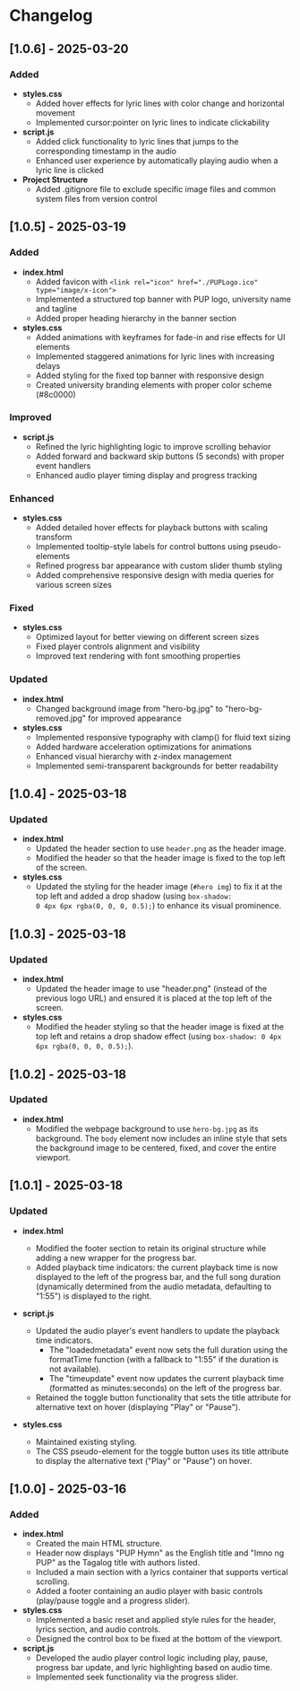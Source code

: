 # Changelog

## [1.0.6] - 2025-03-20
### Added
- **styles.css**
  - Added hover effects for lyric lines with color change and horizontal movement
  - Implemented cursor:pointer on lyric lines to indicate clickability
- **script.js**
  - Added click functionality to lyric lines that jumps to the corresponding timestamp in the audio
  - Enhanced user experience by automatically playing audio when a lyric line is clicked
- **Project Structure**
  - Added .gitignore file to exclude specific image files and common system files from version control

## [1.0.5] - 2025-03-19
### Added
- **index.html**
  - Added favicon with `<link rel="icon" href="./PUPLogo.ico" type="image/x-icon">`
  - Implemented a structured top banner with PUP logo, university name and tagline
  - Added proper heading hierarchy in the banner section
- **styles.css**
  - Added animations with keyframes for fade-in and rise effects for UI elements
  - Implemented staggered animations for lyric lines with increasing delays
  - Added styling for the fixed top banner with responsive design
  - Created university branding elements with proper color scheme (#8c0000)

### Improved
- **script.js**
  - Refined the lyric highlighting logic to improve scrolling behavior
  - Added forward and backward skip buttons (5 seconds) with proper event handlers
  - Enhanced audio player timing display and progress tracking

### Enhanced
- **styles.css**
  - Added detailed hover effects for playback buttons with scaling transform
  - Implemented tooltip-style labels for control buttons using pseudo-elements
  - Refined progress bar appearance with custom slider thumb styling
  - Added comprehensive responsive design with media queries for various screen sizes

### Fixed
- **styles.css**
  - Optimized layout for better viewing on different screen sizes
  - Fixed player controls alignment and visibility
  - Improved text rendering with font smoothing properties

### Updated
- **index.html**
  - Changed background image from "hero-bg.jpg" to "hero-bg-removed.jpg" for improved appearance
- **styles.css**
  - Implemented responsive typography with clamp() for fluid text sizing
  - Added hardware acceleration optimizations for animations
  - Enhanced visual hierarchy with z-index management
  - Implemented semi-transparent backgrounds for better readability

## [1.0.4] - 2025-03-18
### Updated
- **index.html**
  - Updated the header section to use <code>header.png</code> as the header image.
  - Modified the header so that the header image is fixed to the top left of the screen.
- **styles.css**
  - Updated the styling for the header image (<code>#hero img</code>) to fix it at the top left and added a drop shadow (using <code>box-shadow: 0 4px 6px rgba(0, 0, 0, 0.5);</code>) to enhance its visual prominence.

## [1.0.3] - 2025-03-18
### Updated
- **index.html**
  - Updated the header image to use "header.png" (instead of the previous logo URL) and ensured it is placed at the top left of the screen.
- **styles.css**
  - Modified the header styling so that the header image is fixed at the top left and retains a drop shadow effect (using <code>box-shadow: 0 4px 6px rgba(0, 0, 0, 0.5);</code>).

## [1.0.2] - 2025-03-18
### Updated
- **index.html**
  - Modified the webpage background to use <code>hero-bg.jpg</code> as its background. The <code>body</code> element now includes an inline style that sets the background image to be centered, fixed, and cover the entire viewport.
  
## [1.0.1] - 2025-03-18
### Updated
- **index.html**
  - Modified the footer section to retain its original structure while adding a new wrapper for the progress bar.
  - Added playback time indicators: the current playback time is now displayed to the left of the progress bar, and the full song duration (dynamically determined from the audio metadata, defaulting to "1:55") is displayed to the right.
  
- **script.js**
  - Updated the audio player's event handlers to update the playback time indicators.
    - The "loadedmetadata" event now sets the full duration using the formatTime function (with a fallback to "1:55" if the duration is not available).
    - The "timeupdate" event now updates the current playback time (formatted as minutes:seconds) on the left of the progress bar.
  - Retained the toggle button functionality that sets the title attribute for alternative text on hover (displaying "Play" or "Pause").

- **styles.css**
  - Maintained existing styling.
  - The CSS pseudo-element for the toggle button uses its title attribute to display the alternative text ("Play" or "Pause") on hover.

## [1.0.0] - 2025-03-16
### Added
- **index.html**
  - Created the main HTML structure.
  - Header now displays "PUP Hymn" as the English title and "Imno ng PUP" as the Tagalog title with authors listed.
  - Included a main section with a lyrics container that supports vertical scrolling.
  - Added a footer containing an audio player with basic controls (play/pause toggle and a progress slider).
- **styles.css**
  - Implemented a basic reset and applied style rules for the header, lyrics section, and audio controls.
  - Designed the control box to be fixed at the bottom of the viewport.
- **script.js**
  - Developed the audio player control logic including play, pause, progress bar update, and lyric highlighting based on audio time.
  - Implemented seek functionality via the progress slider.
